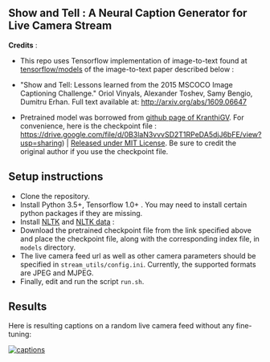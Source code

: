 ## Show and Tell : A Neural Caption Generator for Live Camera Stream

**Credits** :

* This repo uses Tensorflow implementation of image-to-text found at [tensorflow/models](https://github.com/tensorflow/models/tree/master/research/im2txt) of the image-to-text paper described below : 

* "Show and Tell: Lessons learned from the 2015 MSCOCO Image Captioning Challenge."
Oriol Vinyals, Alexander Toshev, Samy Bengio, Dumitru Erhan.
Full text available at: http://arxiv.org/abs/1609.06647

* Pretrained model was borrowed from [github page of KranthiGV](https://github.com/KranthiGV/Pretrained-Show-and-Tell-model). For convenience, here is the checkpoint file : https://drive.google.com/file/d/0B3laN3vvvSD2T1RPeDA5djJ6bFE/view?usp=sharing) | [Released under MIT License](https://github.com/KranthiGV/Pretrained-Show-and-Tell-model/blob/master/LICENSE). 
Be sure to credit the original author if you use the checkpoint file.


## Setup instructions

* Clone the repository.
* Install Python 3.5+, Tensorflow 1.0+ . You may need to install certain python packages if they are missing. 
* Install [NLTK](http://www.nltk.org/install.html) and [NLTK data](http://www.nltk.org/data.html) : 
* Download the pretrained checkpoint file from the link specified above and place the checkpoint file, along with the corresponding index file, in `models` directory. 
* The live camera feed url as well as other camera parameters should be specified in `stream_utils/config.ini`.  Currently, the supported formats are JPEG and MJPEG.
* Finally, edit and run the script `run.sh`.  


## Results 

Here is resulting captions on a random live camera feed without any fine-tuning: 

[![captions](http://img.youtube.com/vi/_LEVX2OyycE/0.jpg)](http://www.youtube.com/watch?v=_LEVX2OyycE "captions")
